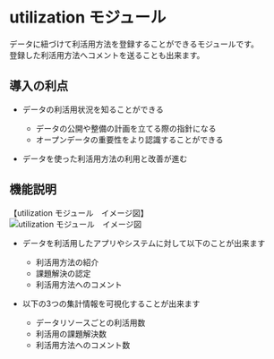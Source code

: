 # utilization モジュール

データに紐づけて利活用方法を登録することができるモジュールです。  
登録した利活用方法へコメントを送ることも出来ます。

## 導入の利点

* データの利活用状況を知ることができる
  * データの公開や整備の計画を立てる際の指針になる
  * オープンデータの重要性をより認識することができる

* データを使った利活用方法の利用と改善が進む

## 機能説明

【utilization モジュール　イメージ図】  
![utilization モジュール　イメージ図]()

* データを利活用したアプリやシステムに対して以下のことが出来ます
  * 利活用方法の紹介
  * 課題解決の認定
  * 利活用方法へのコメント

* 以下の3つの集計情報を可視化することが出来ます
  * データリソースごとの利活用数
  * 利活用の課題解決数
  * 利活用方法へのコメント数
